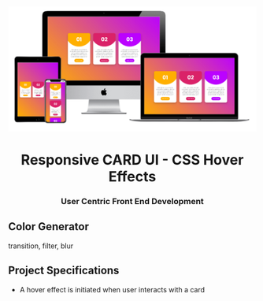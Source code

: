 <h1 align = "center">
<br>
  <img src = "assets/img/hover-card.png" width = "600">
  <br>
    <br>
  Responsive CARD UI - CSS Hover Effects
  <br>
</ H1>

<h3 align = "center"> User Centric Front End Development </h3>

## Color Generator

transition, filter, blur

## Project Specifications

- A hover effect is initiated when user interacts with a card